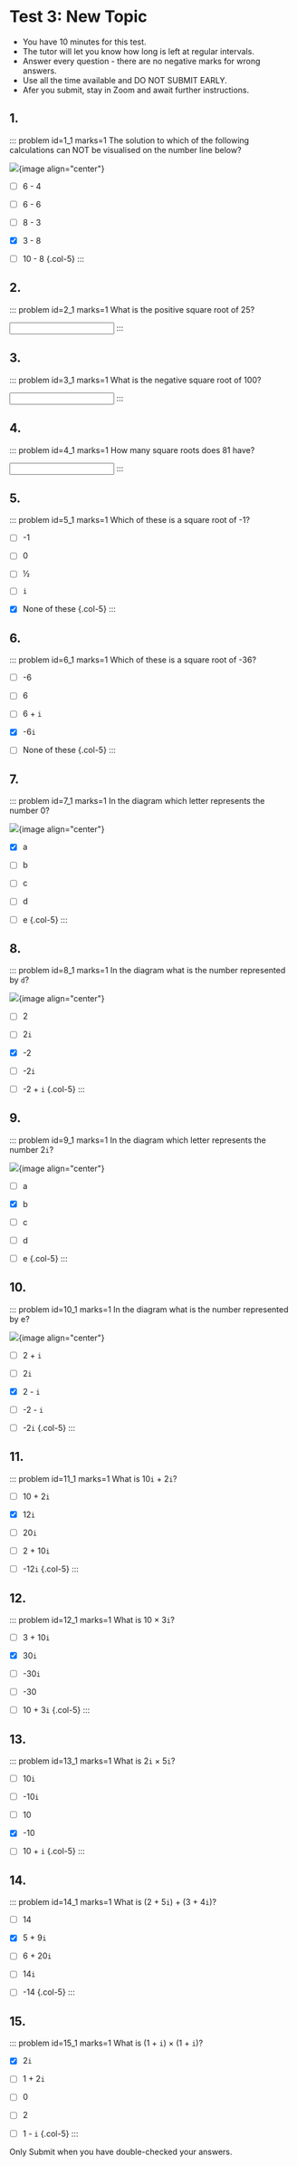 # Test 3: New Topic

* You have 10 minutes for this test.  
* The tutor will let you know how long is left at regular intervals.  
* Answer every question - there are no negative marks for wrong answers.  
* Use all the time available and DO NOT SUBMIT EARLY.  
* Afer you submit, stay in Zoom and await further instructions.  


## 1.
::: problem id=1_1 marks=1
The solution to which of the following calculations can NOT be visualised on the number line below?  

![](/resources/admissions-new-topic/1-numberline.png){image align="center"}

* [ ] 6 - 4
* [ ] 6 - 6
* [ ] 8 - 3
* [x] 3 - 8
* [ ] 10 - 8
{.col-5}
:::


## 2.
::: problem id=2_1 marks=1 
What is the positive square root of 25?   

<input type="number" solution="5"/>
:::


## 3.
::: problem id=3_1 marks=1
What is the negative square root of 100?  
   
<input type="number" solution="-10"/>
:::


## 4.
::: problem id=4_1 marks=1
How many square roots does 81 have?  
 
<input type="number" solution="4"/>
:::


## 5.
::: problem id=5_1 marks=1
Which of these is a square root of -1?

* [ ] -1
* [ ] 0
* [ ] ½
* [ ] `i`
* [x] None of these 
{.col-5}
:::


## 6.
::: problem id=6_1 marks=1
Which of these is a square root of -36?
  
* [ ] -6
* [ ] 6
* [ ] 6 + `i`
* [x] -6`i`
* [ ] None of these
{.col-5}
:::


## 7.
::: problem id=7_1 marks=1
In the diagram which letter represents the number 0?    

![](/resources/admissions-new-topic/diagram.png){image align="center"}

* [x] a
* [ ] b
* [ ] c
* [ ] d
* [ ] e
{.col-5}
:::


## 8.
::: problem id=8_1 marks=1
In the diagram what is the number represented by `d`?  

![](/resources/admissions-new-topic/diagram.png){image align="center"}

* [ ] 2
* [ ] 2`i`
* [x] -2
* [ ] -2`i`
* [ ] -2 + `i`
{.col-5}
:::


## 9.
::: problem id=9_1 marks=1
In the diagram which letter represents the number 2`i`?

![](/resources/admissions-new-topic/diagram.png){image align="center"}

* [ ] a
* [x] b
* [ ] c
* [ ] d
* [ ] e
{.col-5} 
:::


## 10.
::: problem id=10_1 marks=1
In the diagram what is the number represented by e?  

![](/resources/admissions-new-topic/diagram.png){image align="center"}

* [ ] 2 + `i`
* [ ] 2`i`
* [x] 2 - `i`
* [ ] -2 - `i`
* [ ] -2`i`
{.col-5}
:::


## 11.
::: problem id=11_1 marks=1
What is 10`i` + 2`i`?

* [ ] 10 + 2`i`
* [x] 12`i`
* [ ] 20`i`
* [ ] 2 + 10`i`
* [ ] -12`i` 
{.col-5}
:::


## 12.
::: problem id=12_1 marks=1
What is 10 × 3`i`?

* [ ] 3 + 10`i`
* [x] 30`i`
* [ ] -30`i`
* [ ] -30
* [ ] 10 + 3`i`
{.col-5}
:::


## 13.
::: problem id=13_1 marks=1
What is 2`i` × 5`i`?

* [ ] 10`i`
* [ ] -10`i`
* [ ] 10
* [x] -10
* [ ] 10 + `i`
{.col-5}
:::


## 14.
::: problem id=14_1 marks=1
What is (2 + 5`i`) + (3 + 4`i`)?  

* [ ] 14
* [x] 5 + 9`i`
* [ ] 6 + 20`i`
* [ ] 14`i`
* [ ] -14
{.col-5}
:::


## 15.
::: problem id=15_1 marks=1
What is (1 + `i`) × (1 + `i`)?  

* [x] 2`i`
* [ ] 1 + 2`i`
* [ ] 0
* [ ] 2
* [ ] 1 - `i`
{.col-5}
:::


Only Submit when you have double-checked your answers.